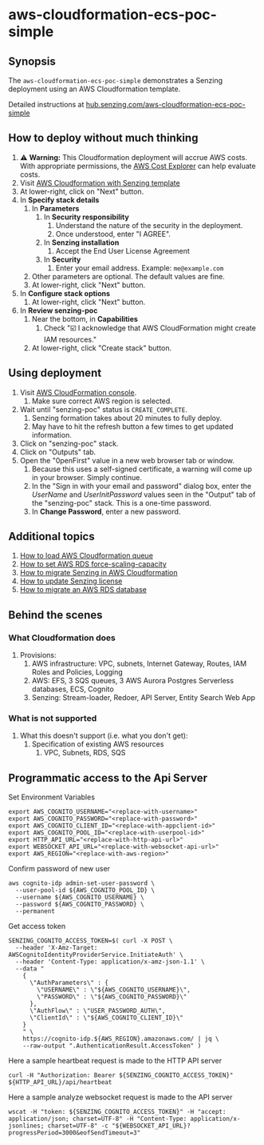 # aws-cloudformation-ecs-poc-simple

## Synopsis

The `aws-cloudformation-ecs-poc-simple` demonstrates a Senzing deployment using an AWS Cloudformation template.

Detailed instructions at
[hub.senzing.com/aws-cloudformation-ecs-poc-simple](http://senzing.github.io/aws-cloudformation-ecs-poc-simple)

## How to deploy without much thinking

1. :warning: **Warning:** This Cloudformation deployment will accrue AWS costs.
   With appropriate permissions, the
   [AWS Cost Explorer](https://aws.amazon.com/aws-cost-management/aws-cost-explorer/)
   can help evaluate costs.
1. Visit [AWS Cloudformation with Senzing template](https://console.aws.amazon.com/cloudformation/home#/stacks/new?stackName=senzing-poc&templateURL=https://s3.amazonaws.com/public-read-access/aws-cloudformation-ecs-poc-simple/cloudformation.yaml)
1. At lower-right, click on "Next" button.
1. In **Specify stack details**
    1. In **Parameters**
        1. In **Security responsibility**
            1. Understand the nature of the security in the deployment.
            1. Once understood, enter "I AGREE".
        1. In **Senzing installation**
            1. Accept the End User License Agreement
        1. In **Security**
            1. Enter your email address.  Example: `me@example.com`
    1. Other parameters are optional.
       The default values are fine.
    1. At lower-right, click "Next" button.
1. In **Configure stack options**
    1. At lower-right, click "Next" button.
1. In **Review senzing-poc**
    1. Near the bottom, in **Capabilities**
        1. Check ":ballot_box_with_check: I acknowledge that AWS CloudFormation might create IAM resources."
    1. At lower-right, click "Create stack" button.

## Using deployment

1. Visit [AWS CloudFormation console](https://console.aws.amazon.com/cloudformation/home).
    1. Make sure correct AWS region is selected.
1. Wait until "senzing-poc" status is `CREATE_COMPLETE`.
    1. Senzing formation takes about 20 minutes to fully deploy.
    1. May have to hit the refresh button a few times to get updated information.
1. Click on "senzing-poc" stack.
1. Click on "Outputs" tab.
1. Open the "0penFirst" value in a new web browser tab or window.
    1. Because this uses a self-signed certificate, a warning will come up in your browser.  Simply continue.
    1. In the "Sign in with your email and password" dialog box, enter the *UserName* and *UserInitPassword*
       values seen in the "Output" tab of the "senzing-poc" stack.  This is a one-time password.
    1. In **Change Password**, enter a new password.

## Additional topics

1. [How to load AWS Cloudformation queue](https://github.com/Senzing/knowledge-base/blob/main/HOWTO/load-aws-cloudformation-queue.md)
1. [How to set AWS RDS force-scaling-capacity](https://github.com/Senzing/knowledge-base/blob/main/HOWTO/set-aws-rds-force-scaling-capacity.md)
1. [How to migrate Senzing in AWS Cloudformation](https://github.com/Senzing/knowledge-base/blob/main/HOWTO/migrate-senzing-in-cloudformation.md)
1. [How to update Senzing license](https://github.com/Senzing/knowledge-base/blob/main/HOWTO/update-senzing-license.md)
1. [How to migrate an AWS RDS database](https://github.com/Senzing/knowledge-base/blob/main/HOWTO/migrate-aws-rds-database.md)

## Behind the scenes

### What Cloudformation does

1. Provisions:
    1. AWS infrastructure: VPC, subnets, Internet Gateway, Routes, IAM Roles and Policies, Logging
    1. AWS: EFS, 3 SQS queues, 3 AWS Aurora Postgres Serverless databases, ECS, Cognito
    1. Senzing: Stream-loader, Redoer, API Server, Entity Search Web App

### What is not supported

1. What this doesn't support (i.e. what you don't get):
    1. Specification of existing AWS resources
        1. VPC, Subnets, RDS, SQS

## Programmatic access to the Api Server

Set Environment Variables
```
export AWS_COGNITO_USERNAME="<replace-with-username>"
export AWS_COGNITO_PASSWORD="<replace-with-password>"
export AWS_COGNITO_CLIENT_ID="<replace-with-appclient-id>"
export AWS_COGNITO_POOL_ID="<replace-with-userpool-id>"
export HTTP_API_URL="<replace-with-http-api-url>"
export WEBSOCKET_API_URL="<replace-with-websocket-api-url>"
export AWS_REGION="<replace-with-aws-region>"
```

Confirm password of new user
```
aws cognito-idp admin-set-user-password \
  --user-pool-id ${AWS_COGNITO_POOL_ID} \
  --username ${AWS_COGNITO_USERNAME} \
  --password ${AWS_COGNITO_PASSWORD} \
  --permanent
```

Get access token
```
SENZING_COGNITO_ACCESS_TOKEN=$( curl -X POST \
  --header 'X-Amz-Target: AWSCognitoIdentityProviderService.InitiateAuth' \
  --header 'Content-Type: application/x-amz-json-1.1' \
  --data "
    {
      \"AuthParameters\" : {
        \"USERNAME\" : \"${AWS_COGNITO_USERNAME}\",
        \"PASSWORD\" : \"${AWS_COGNITO_PASSWORD}\"
      },
      \"AuthFlow\" : \"USER_PASSWORD_AUTH\",
      \"ClientId\" : \"${AWS_COGNITO_CLIENT_ID}\"
    }
    " \
    https://cognito-idp.${AWS_REGION}.amazonaws.com/ | jq \
    --raw-output ".AuthenticationResult.AccessToken" )
```

Here a sample heartbeat request is made to the HTTP API server

```
curl -H "Authorization: Bearer ${SENZING_COGNITO_ACCESS_TOKEN}" ${HTTP_API_URL}/api/heartbeat
```

Here a sample analyze websocket request is made to the API server

```
wscat -H "token: ${SENZING_COGNITO_ACCESS_TOKEN}" -H "accept: application/json; charset=UTF-8" -H "Content-Type: application/x-jsonlines; charset=UTF-8" -c "${WEBSOCKET_API_URL}?progressPeriod=3000&eofSendTimeout=3"
```
